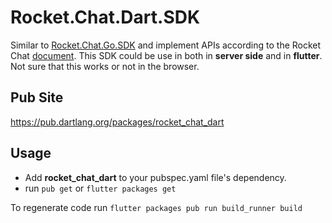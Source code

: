 # Rocket.Chat.Dart.SDK

Similar to [Rocket.Chat.Go.SDK](https://github.com/RocketChat/Rocket.Chat.Go.SDK) and implement APIs according to the
Rocket Chat [document](https://rocket.chat/docs/developer-guides/rest-api/).
This SDK could be use in both in **server side** and in **flutter**. Not sure that this works or not in the browser.

## Pub Site

https://pub.dartlang.org/packages/rocket_chat_dart

## Usage

- Add **rocket_chat_dart** to your pubspec.yaml file's dependency.
- run `pub get` or `flutter packages get`

To regenerate code run `flutter packages pub run build_runner build`
